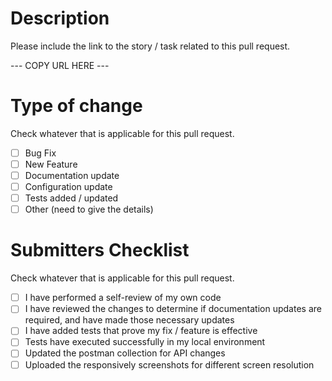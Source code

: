 # Description

Please include the link to the story / task related to this pull request.

--- COPY URL HERE ---

# Type of change

Check whatever that is applicable for this pull request.

- [ ] Bug Fix
- [ ] New Feature
- [ ] Documentation update
- [ ] Configuration update
- [ ] Tests added / updated
- [ ] Other (need to give the details)

# Submitters Checklist

Check whatever that is applicable for this pull request.

- [ ] I have performed a self-review of my own code
- [ ] I have reviewed the changes to determine if documentation updates are required, and have made those necessary updates
- [ ] I have added tests that prove my fix / feature is effective
- [ ] Tests have executed successfully in my local environment
- [ ] Updated the postman collection for API changes
- [ ] Uploaded the responsively screenshots for different screen resolution